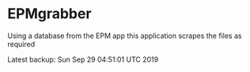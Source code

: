 # EPMgrabber
Using a database from the EPM app this application scrapes the files as required


Latest backup: Sun Sep 29 04:51:01 UTC 2019
